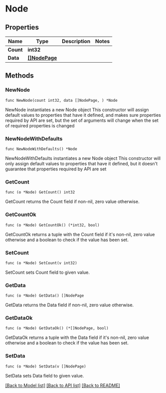 # Node

## Properties

Name | Type | Description | Notes
------------ | ------------- | ------------- | -------------
**Count** | **int32** |  | 
**Data** | [**[]NodePage**](NodePage.md) |  | 

## Methods

### NewNode

`func NewNode(count int32, data []NodePage, ) *Node`

NewNode instantiates a new Node object
This constructor will assign default values to properties that have it defined,
and makes sure properties required by API are set, but the set of arguments
will change when the set of required properties is changed

### NewNodeWithDefaults

`func NewNodeWithDefaults() *Node`

NewNodeWithDefaults instantiates a new Node object
This constructor will only assign default values to properties that have it defined,
but it doesn't guarantee that properties required by API are set

### GetCount

`func (o *Node) GetCount() int32`

GetCount returns the Count field if non-nil, zero value otherwise.

### GetCountOk

`func (o *Node) GetCountOk() (*int32, bool)`

GetCountOk returns a tuple with the Count field if it's non-nil, zero value otherwise
and a boolean to check if the value has been set.

### SetCount

`func (o *Node) SetCount(v int32)`

SetCount sets Count field to given value.


### GetData

`func (o *Node) GetData() []NodePage`

GetData returns the Data field if non-nil, zero value otherwise.

### GetDataOk

`func (o *Node) GetDataOk() (*[]NodePage, bool)`

GetDataOk returns a tuple with the Data field if it's non-nil, zero value otherwise
and a boolean to check if the value has been set.

### SetData

`func (o *Node) SetData(v []NodePage)`

SetData sets Data field to given value.



[[Back to Model list]](../README.md#documentation-for-models) [[Back to API list]](../README.md#documentation-for-api-endpoints) [[Back to README]](../README.md)


